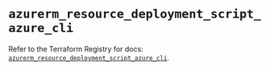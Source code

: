 # `azurerm_resource_deployment_script_azure_cli`

Refer to the Terraform Registry for docs: [`azurerm_resource_deployment_script_azure_cli`](https://registry.terraform.io/providers/hashicorp/azurerm/4.23.0/docs/resources/resource_deployment_script_azure_cli).
